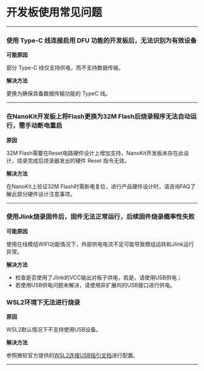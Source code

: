 # 开发板使用常见问题

---

### 使用 Type-C 线连接启用 DFU 功能的开发板后，无法识别为有效设备

**可能原因**

部分 Type-C 线仅支持供电，而不支持数据传输。

**解决方法**

更换为确保具备数据传输功能的 TypeC 线。

---

### 在NanoKit开发板上将Flash更换为32M Flash后烧录程序无法自动运行，需手动断电重启

**原因**

32M Flash需要在Reset电路硬件设计上增加支持，NanoKit开发板未存在此设计，烧录完成后烧录器发出的硬件 Reset 指令无效。

**解决方法**

在NanoKit上验证32M Flash时需断电复位，进行产品硬件设计时，请咨询FAQ了解此部分硬件设计注意事项。

---

### 使用Jlink烧录固件后，固件无法正常运行，后续固件烧录概率性失败

**可能原因**

使用在线模组WIFI功能情况下，外部供电电流不足可能导致模组运转和Jlink运行异常。

**解决方法**

- 检查是否使用了Jlink的VCC输出对板子供电，若是，请使用USB供电；
- 若使用USB供电问题未解决，请使用非扩展坞的USB接口进行供电。

### WSL2环境下无法进行烧录

**原因**

WSL2默认情况下不支持使用USB设备。

**解决方法**

参照微软官方提供的[WSL2连接USB指引文档](https://learn.microsoft.com/zh-cn/windows/wsl/connect-usb)进行配置。

---